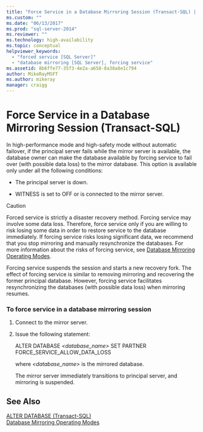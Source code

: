 ```yaml
---
title: "Force Service in a Database Mirroring Session (Transact-SQL) | Microsoft Docs"
ms.custom: ""
ms.date: "06/13/2017"
ms.prod: "sql-server-2014"
ms.reviewer: ""
ms.technology: high-availability
ms.topic: conceptual
helpviewer_keywords: 
  - "forced service [SQL Server]"
  - "database mirroring [SQL Server], forcing service"
ms.assetid: 8b6ffe77-35f3-4e2a-a658-8a38a8e1c794
author: MikeRayMSFT
ms.author: mikeray
manager: craigg
---
```

# Force Service in a Database Mirroring Session (Transact-SQL)
  In high-performance mode and high-safety mode without automatic failover, if the principal server fails while the mirror server is available, the database owner can make the database available by forcing service to fail over (with possible data loss) to the mirror database. This option is available only under all the following conditions:  
  
-   The principal server is down.  
  
-   WITNESS is set to OFF or is connected to the mirror server.  
  
> [!CAUTION]  
>  Forced service is strictly a disaster recovery method. Forcing service may involve some data loss. Therefore, force service only if you are willing to risk losing some data in order to restore service to the database immediately. If forcing service risks losing significant data, we recommend that you stop mirroring and manually resynchronize the databases. For more information about the risks of forcing service, see [Database Mirroring Operating Modes](database-mirroring-operating-modes.md).  
  
 Forcing service suspends the session and starts a new recovery fork. The effect of forcing service is similar to removing mirroring and recovering the former principal database. However, forcing service facilitates resynchronizing the databases (with possible data loss) when mirroring resumes.  
  
### To force service in a database mirroring session  
  
1.  Connect to the mirror server.  
  
2.  Issue the following statement:  
  
     ALTER DATABASE *<database_name>* SET PARTNER FORCE_SERVICE_ALLOW_DATA_LOSS  
  
     where *<database_name>* is the mirrored database.  
  
     The mirror server immediately transitions to principal server, and mirroring is suspended.  
  
## See Also  
 [ALTER DATABASE &#40;Transact-SQL&#41;](/sql/t-sql/statements/alter-database-transact-sql)   
 [Database Mirroring Operating Modes](database-mirroring-operating-modes.md)  
  
  
